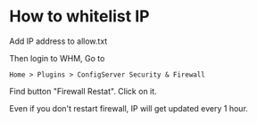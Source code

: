 # How to whitelist IP

Add IP address to allow.txt

Then login to WHM, Go to

```
Home > Plugins > ConfigServer Security & Firewall
```

Find button "Firewall Restat". Click on it.

Even if you don't restart firewall, IP will get updated every 1 hour.